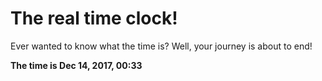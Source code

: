 # The real time clock!

Ever wanted to know what the time is? Well, your journey is about to end!

**The time is Dec 14, 2017, 00:33**